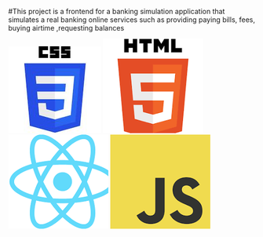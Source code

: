 #This project is a frontend for a banking simulation application that simulates a real banking online services such as providing paying bills, fees, buying airtime ,requesting balances

<img src="./src/LoginPage/Images/Css-logo.jpeg"/>
<img src="./src/LoginPage/Images/html-logo.png"/>
<img src="./src/LoginPage/Images/Untitled.png"/>
<img src="./src/LoginPage/Images/Java-script-Logo.png"/>